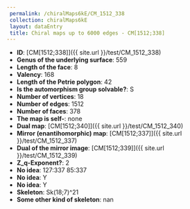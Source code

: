 ```yaml
--- 
 permalink: /chiralMaps6kE/CM_1512_338 
 collection: chiralMaps6kE
 layout: dataEntry
 title: Chiral maps up to 6000 edges - CM[1512;338]
---
```


- **ID**: [CM[1512;338]]({{ site.url }}/test/CM_1512_338)
- **Genus of the underlying surface**: 559
- **Length of the face**: 8
- **Valency**: 168
- **Length of the Petrie polygon**: 42
- **Is the automorphism group solvable?**: S
- **Number of vertices**: 18
- **Number of edges**: 1512
- **Number of faces**: 378
- **The map is self-**: none
- **Dual map**: [CM[1512;340]]({{ site.url }}/test/CM_1512_340)
- **Mirror (enantihomorphic) map**: [CM[1512;337]]({{ site.url }}/test/CM_1512_337)
- **Dual of the mirror image**: [CM[1512;339]]({{ site.url }}/test/CM_1512_339)
- **Z_q-Exponent?**: 2
- **No idea**:  127:337 85:337
- **No idea**: Y
- **No idea**: Y
- **Skeleton**: Sk(18;7)^21
- **Some other kind of skeleton**: nan
